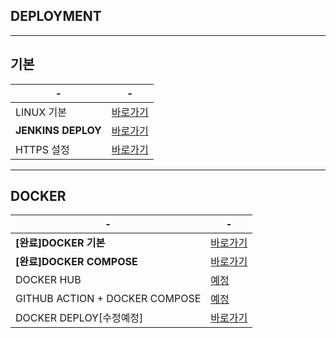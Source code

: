 DEPLOYMENT
---
---
기본
---
|-|-|
|-|-|
|LINUX 기본|[바로가기](DOCUMENT/01_)|
|**JENKINS DEPLOY**|[바로가기](DOCUMENT/02_)|
|HTTPS 설정|[바로가기](DOCUMENT/03_)|

---
DOCKER
---
|-|-|
|-|-|
|**[완료]DOCKER 기본**|[바로가기](DOCUMENT/04_)|
|**[완료]DOCKER COMPOSE**|[바로가기](DOCUMENT/05_)|
|DOCKER HUB|[예정](DOCUMENT/06_)|
|GITHUB ACTION + DOCKER COMPOSE|[예정]()|
|DOCKER DEPLOY[수정예정]|[바로가기](DOCUMENT/05_)|









